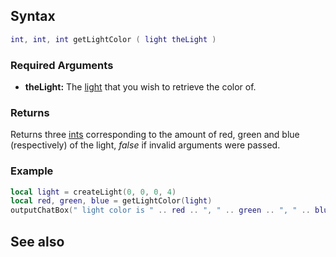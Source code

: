 Syntax
------

``` lua
int, int, int getLightColor ( light theLight )
```

### Required Arguments

-   **theLight:** The [light](/Element/Light.md "wikilink") that you wish to retrieve the color of.

### Returns

Returns three [ints](/int.md "wikilink") corresponding to the amount of red, green and blue (respectively) of the light, *false* if invalid arguments were passed.

### Example

``` Lua
local light = createLight(0, 0, 0, 4)
local red, green, blue = getLightColor(light)
outputChatBox(" light color is " .. red .. ", " .. green .. ", " .. blue)
```

See also
--------
